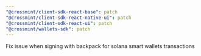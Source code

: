 ```yaml
---
"@crossmint/client-sdk-react-base": patch
"@crossmint/client-sdk-react-native-ui": patch
"@crossmint/client-sdk-react-ui": patch
"@crossmint/wallets-sdk": patch
---
```


Fix issue when signing with backpack for solana smart wallets transactions

